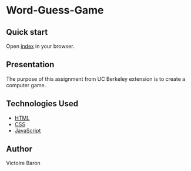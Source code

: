# Word-Guess-Game

## Quick start
Open [index](https://victoire44.github.io/Word-Guess-Game) in your browser.

## Presentation
The purpose of this assignment from UC Berkeley extension is to create a computer game.

## Technologies Used

* [HTML](https://developer.mozilla.org/en-US/docs/Web/HTML)
* [CSS](https://developer.mozilla.org/en-US/docs/Web/CSS)
* [JavaScript](https://developer.mozilla.org/en-US/docs/Web/JavaScript)

## Author

Victoire Baron
